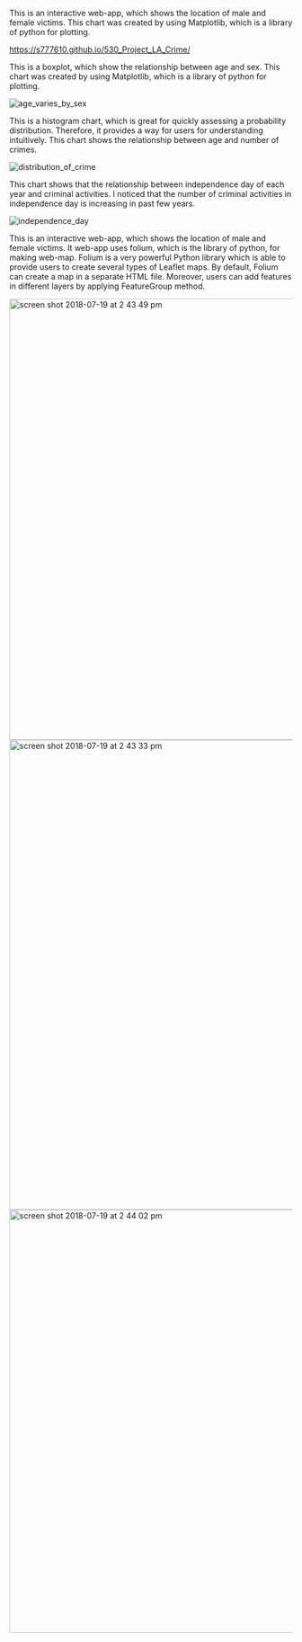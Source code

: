 This is an interactive web-app, which shows the location of male and female victims.
This chart was created by using Matplotlib, which is a library of python for plotting.

https://s777610.github.io/530_Project_LA_Crime/

This is a boxplot, which show the relationship between age and sex.
This chart was created by using Matplotlib, which is a library of python for plotting.

![age_varies_by_sex](https://user-images.githubusercontent.com/35472776/42971821-67866f52-8b62-11e8-93cf-4ade2ec53bae.png)



This is a histogram chart, which is great for quickly assessing a probability distribution. Therefore, it provides a way for users for understanding intuitively.
This chart shows the relationship between age and number of crimes.

![distribution_of_crime](https://user-images.githubusercontent.com/35472776/42971833-6cd0e410-8b62-11e8-82e1-130dddceb2d3.png)



This chart shows that the relationship between independence day of each year and criminal activities.
I noticed that the number of criminal activities in independence day is increasing in past few years.

![independence_day](https://user-images.githubusercontent.com/35472776/42971843-6fd184ee-8b62-11e8-8cc2-70f49fdd6198.png)


This is an interactive web-app, which shows the location of male and female victims.
It web-app uses folium, which is the library of python, for making web-map.
Folium is a very powerful Python library which is able to provide users to create several types of Leaflet maps. 
By default, Folium can create a map in a separate HTML file. 
Moreover, users can add features in different layers by applying FeatureGroup method.

<img width="785" alt="screen shot 2018-07-19 at 2 43 49 pm" src="https://user-images.githubusercontent.com/35472776/42971849-7520ce64-8b62-11e8-8ebd-fe50545ee7d6.png">


<img width="836" alt="screen shot 2018-07-19 at 2 43 33 pm" src="https://user-images.githubusercontent.com/35472776/42971860-78791b98-8b62-11e8-98eb-0575a720e6b1.png">


<img width="753" alt="screen shot 2018-07-19 at 2 44 02 pm" src="https://user-images.githubusercontent.com/35472776/42971866-7c8be512-8b62-11e8-84e8-4ba8724124a6.png">
